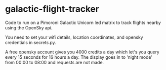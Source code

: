 # galactic-flight-tracker
Code to run on a Pimoroni Galactic Unicorn led matrix to track flights nearby using the OpenSky api.

You need to set your wifi details, location coordinates, and opensky credentials in secrets.py.

A free opensky account gives you 4000 credits a day which let's you query every 15 seconds for 16 hours a day. The display goes in to 'night mode' from 00:00 to 08:00 and requests are not made. 